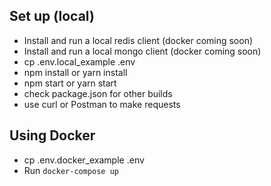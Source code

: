 ## Set up (local)
  - Install and run a local redis client (docker coming soon)
  - Install and run a local mongo client (docker coming soon)
  - cp .env.local_example .env
  - npm install or yarn install
  - npm start or yarn start
  - check package.json for other builds
  - use curl or Postman to make requests


## Using Docker
  - cp .env.docker_example .env
  - Run `docker-compose up`
